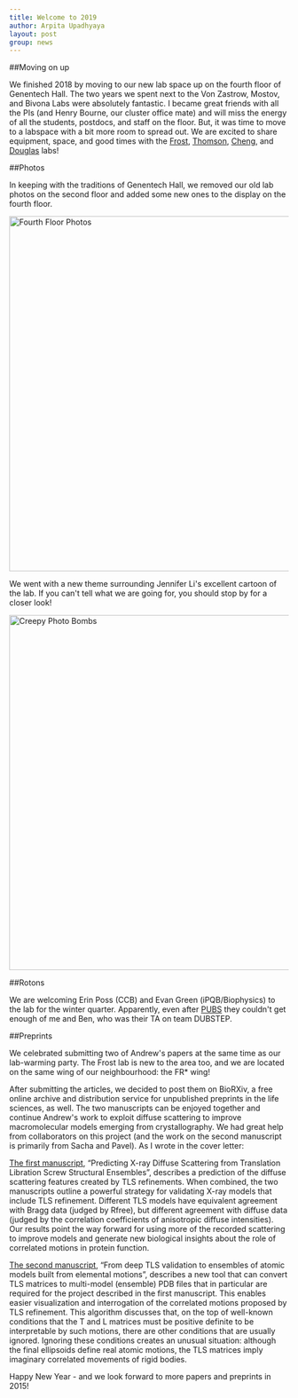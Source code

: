 ```yaml
---
title: Welcome to 2019
author: Arpita Upadhyaya
layout: post
group: news
---
```


##Moving on up

We finished 2018 by moving to our new lab space up on the fourth floor of Genentech Hall. The two years we spent next to the Von Zastrow, Mostov, and Bivona Labs were absolutely fantastic. I became great friends with all the PIs (and Henry Bourne, our cluster office mate) and will miss the energy of all the students, postdocs, and staff on the floor. But, it was time to move to a labspace with a bit more room to spread out. We are excited to share equipment, space, and good times with the [Frost](http://profiles.ucsf.edu/adam.frost), [Thomson](http://systemsbiology.ucsf.edu/index.php/people), [Cheng](http://cryoem.ucsf.edu/), and [Douglas](http://bionano.ucsf.edu/) labs!

##Photos

In keeping with the traditions of Genentech Hall, we removed our old lab photos on the second floor and added some new ones to the display on the fourth floor.

<img class="img-responsive center-block" src="/static/img/news/fourth_floor.jpg" alt="Fourth Floor Photos" width="640">

We went with a new theme surrounding Jennifer Li's excellent cartoon of the lab. If you can't tell what we are going for, you should stop by for a closer look!

<img class="img-responsive center-block" src="/static/img/news/zoom_fourth.jpg" alt="Creepy Photo Bombs" width="640">

##Rotons

We are welcoming Erin Poss (CCB) and Evan Green (iPQB/Biophysics) to the lab for the winter quarter. Apparently, even after [PUBS](/pubs) they couldn't get enough of me and Ben, who was their TA on team DUBSTEP.

##Preprints

We celebrated submitting two of Andrew's papers at the same time as our lab-warming party. The Frost lab is new to the area too, and we are located on the same wing of our neighbourhood: the FR* wing!

After submitting the articles, we decided to post them on BioRXiv,  a free online archive and distribution service for unpublished preprints in the life sciences, as well. The two manuscripts can be enjoyed together and continue Andrew's work to exploit diffuse scattering to improve macromolecular models emerging from crystallography. We had great help from collaborators on this project (and the work on the second manuscript is primarily from Sacha and Pavel). As I wrote in the cover letter:

[The first manuscript](http://biorxiv.org/content/early/2015/01/02/012955), “Predicting X-ray Diffuse Scattering from Translation Libration Screw Structural Ensembles”, describes a prediction of the diffuse scattering features created by TLS refinements. When combined, the two manuscripts outline a powerful strategy for validating X-ray models that include TLS refinement. Different TLS models have equivalent agreement with Bragg data (judged by Rfree), but different agreement with diffuse data (judged by the correlation coefficients of anisotropic diffuse intensities). Our results point the way forward for using more of the recorded scattering to improve models and generate new biological insights about the role of correlated motions in protein function.

[The second manuscript](http://biorxiv.org/content/early/2015/01/02/012930), “From deep TLS validation to ensembles of atomic models built from elemental motions”, describes a new tool that can convert TLS matrices to multi-model (ensemble) PDB files that in particular are required for the project described in the first manuscript. This enables easier visualization and interrogation of the correlated motions proposed by TLS refinement. This algorithm discusses that, on the top of well-known conditions that the T and L matrices must be positive definite to be interpretable by such motions, there are other conditions that are usually ignored. Ignoring these conditions creates an unusual situation: although the final ellipsoids define real atomic motions, the TLS matrices imply imaginary correlated movements of rigid bodies.

Happy New Year - and we look forward to more papers and preprints in 2015!
